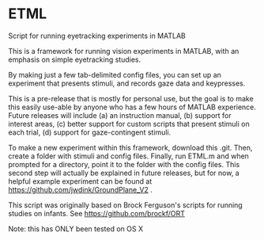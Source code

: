 ETML
====

Script for running eyetracking experiments in MATLAB

This is a framework for running vision experiments in MATLAB, with an emphasis on simple eyetracking studies.

By making just a few tab-delimited config files, you can set up an experiment that presents stimuli, and records gaze data and keypresses.

This is a pre-release that is mostly for personal use, but the goal is to make this easily use-able by anyone who has a few hours of MATLAB experience. Future releases will include (a) an instruction manual, (b) support for interest areas, (c) better support for custom scripts that present stimuli on each trial, (d) support for gaze-contingent stimuli.

To make a new experiment within this framework, download this .git. Then, create a folder with stimuli and config files. Finally, run ETML.m and when prompted for a directory, point it to the folder with the config files. This second step will actually be explained in future releases, but for now, a helpful example experiment can be found at https://github.com/jwdink/GroundPlane_V2 .

This script was originally based on Brock Ferguson's scripts for running studies on infants. See https://github.com/brockf/ORT

Note: this has ONLY been tested on OS X
